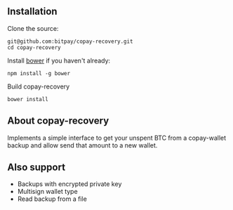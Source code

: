 ## Installation
Clone the source:

    git@github.com:bitpay/copay-recovery.git
    cd copay-recovery

Install [bower](http://bower.io) if you haven't already:

    npm install -g bower

Build copay-recovery

    bower install

## About copay-recovery
Implements a simple interface to get your unspent BTC from a copay-wallet backup and allow send that amount to a new wallet.

## Also support 
* Backups with encrypted private key
* Multisign wallet type
* Read backup from a file